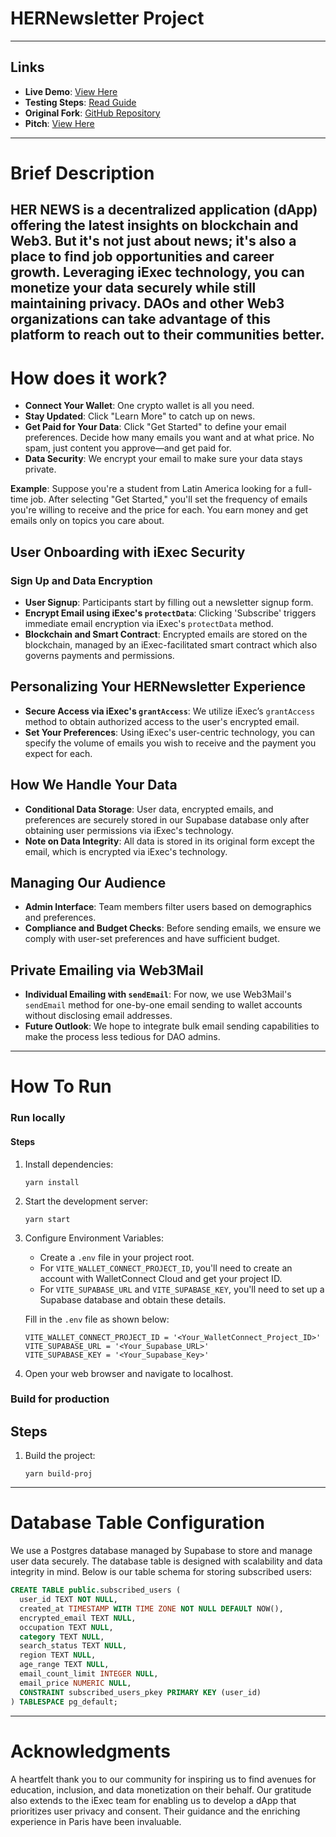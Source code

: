 # HERNewsletter Project
---
## Links
- **Live Demo**: [View Here](https://venerable-puppy-122125.netlify.app/)
- **Testing Steps**: [Read Guide](https://scribehow.com/shared/Step-by-Step_Guide_How_to_Sign_Up_for_HERNewsletter_DEMO__DmQvRSpeTNWTij9p2-T_5g)
- **Original Fork**: [GitHub Repository](https://github.com/yedidromero/HERnewsletter)
- **Pitch**: [View Here](https://github.com/yedidromero/HERnewsletter/blob/main/Final.mp4)
---
# Brief Description

HER NEWS is a decentralized application (dApp) offering the latest insights on blockchain and Web3. But it's not just about news; it's also a place to find job opportunities and career growth. Leveraging iExec technology, you can monetize your data securely while still maintaining privacy. DAOs and other Web3 organizations can take advantage of this platform to reach out to their communities better.
---
# How does it work?

- **Connect Your Wallet**: One crypto wallet is all you need.
- **Stay Updated**: Click "Learn More" to catch up on news.
- **Get Paid for Your Data**: Click "Get Started" to define your email preferences. Decide how many emails you want and at what price. No spam, just content you approve—and get paid for.
- **Data Security**: We encrypt your email to make sure your data stays private.

**Example**: Suppose you're a student from Latin America looking for a full-time job. After selecting "Get Started," you'll set the frequency of emails you're willing to receive and the price for each. You earn money and get emails only on topics you care about.

## User Onboarding with iExec Security

### Sign Up and Data Encryption
- **User Signup**: Participants start by filling out a newsletter signup form.
- **Encrypt Email using iExec's `protectData`**: Clicking 'Subscribe' triggers immediate email encryption via iExec's `protectData` method.
- **Blockchain and Smart Contract**: Encrypted emails are stored on the blockchain, managed by an iExec-facilitated smart contract which also governs payments and permissions.

## Personalizing Your HERNewsletter Experience

- **Secure Access via iExec's `grantAccess`**: We utilize iExec’s `grantAccess` method to obtain authorized access to the user's encrypted email.
- **Set Your Preferences**: Using iExec's user-centric technology, you can specify the volume of emails you wish to receive and the payment you expect for each.

## How We Handle Your Data

- **Conditional Data Storage**: User data, encrypted emails, and preferences are securely stored in our Supabase database only after obtaining user permissions via iExec's technology.
- **Note on Data Integrity**: All data is stored in its original form except the email, which is encrypted via iExec's technology.

## Managing Our Audience

- **Admin Interface**: Team members filter users based on demographics and preferences.
- **Compliance and Budget Checks**: Before sending emails, we ensure we comply with user-set preferences and have sufficient budget.

## Private Emailing via Web3Mail

- **Individual Emailing with `sendEmail`**: For now, we use Web3Mail's `sendEmail` method for one-by-one email sending to wallet accounts without disclosing email addresses.
- **Future Outlook**: We hope to integrate bulk email sending capabilities to make the process less tedious for DAO admins.

---

# How To Run

### Run locally
#### Steps
1. Install dependencies:
    ```
    yarn install
    ```
2. Start the development server:
    ```
    yarn start
    ```
3. Configure Environment Variables:
    - Create a `.env` file in your project root.
    - For `VITE_WALLET_CONNECT_PROJECT_ID`, you'll need to create an account with WalletConnect Cloud and get your project ID.
    - For `VITE_SUPABASE_URL` and `VITE_SUPABASE_KEY`, you'll need to set up a Supabase database and obtain these details.
    
    Fill in the `.env` file as shown below:
    ```env
    VITE_WALLET_CONNECT_PROJECT_ID = '<Your_WalletConnect_Project_ID>'
    VITE_SUPABASE_URL = '<Your_Supabase_URL>'
    VITE_SUPABASE_KEY = '<Your_Supabase_Key>'
    ```
4. Open your web browser and navigate to localhost.

### Build for production

## Steps
1. Build the project:
    ```
    yarn build-proj
    ```
--- 

# Database Table Configuration

We use a Postgres database managed by Supabase to store and manage user data securely. The database table is designed with scalability and data integrity in mind. Below is our table schema for storing subscribed users:

```sql
CREATE TABLE public.subscribed_users (
  user_id TEXT NOT NULL,
  created_at TIMESTAMP WITH TIME ZONE NOT NULL DEFAULT NOW(),
  encrypted_email TEXT NULL,
  occupation TEXT NULL,
  category TEXT NULL,
  search_status TEXT NULL,
  region TEXT NULL,
  age_range TEXT NULL,
  email_count_limit INTEGER NULL,
  email_price NUMERIC NULL,
  CONSTRAINT subscribed_users_pkey PRIMARY KEY (user_id)
) TABLESPACE pg_default;
```

---
# Acknowledgments
A heartfelt thank you to our community for inspiring us to find avenues for education, inclusion, and data monetization on their behalf. Our gratitude also extends to the iExec team for enabling us to develop a dApp that prioritizes user privacy and consent. Their guidance and the enriching experience in Paris have been invaluable.
